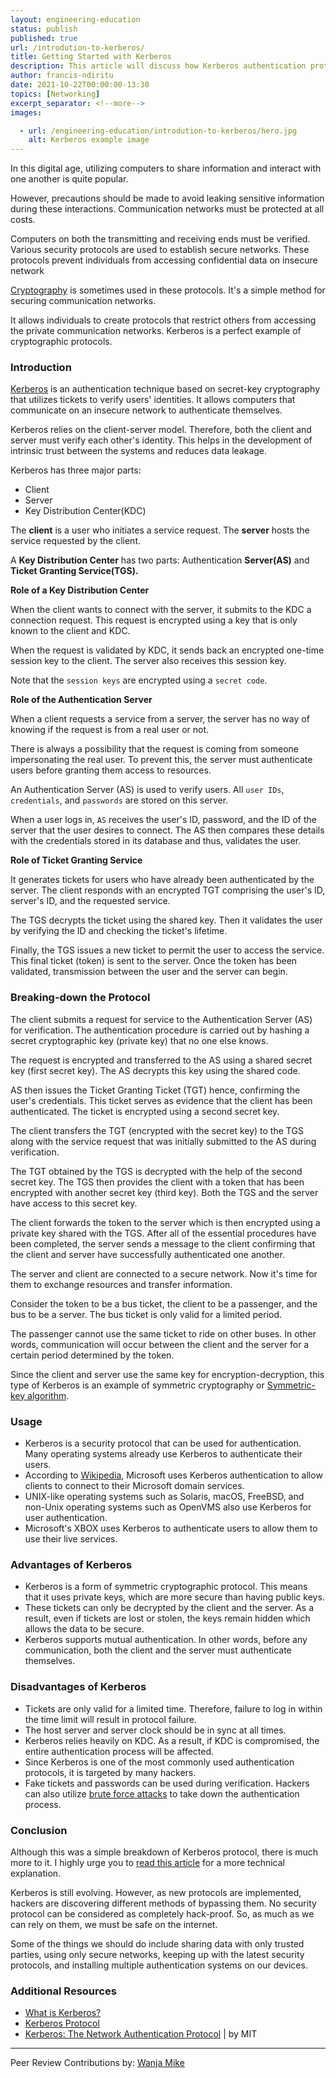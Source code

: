 ```yaml
---
layout: engineering-education
status: publish
published: true
url: /introdution-to-kerberos/
title: Getting Started with Kerberos
description: This article will discuss how Kerberos authentication protocol helps in promoting secure communication between the client and server.
author: francis-ndiritu
date: 2021-10-22T00:00:00-13:30
topics: [Networking]
excerpt_separator: <!--more-->
images:

  - url: /engineering-education/introdution-to-kerberos/hero.jpg
    alt: Kerberos example image
---
```

In this digital age, utilizing computers to share information and interact with one another is quite popular. 
<!--more-->
However, precautions should be made to avoid leaking sensitive information during these interactions. Communication networks must be protected at all costs.

Computers on both the transmitting and receiving ends must be verified. Various security protocols are used to establish secure networks. These protocols prevent individuals from accessing confidential data on insecure network

[Cryptography](https://en.wikipedia.org/wiki/Cryptography) is sometimes used in these protocols. It's a simple method for securing communication networks. 

It allows individuals to create protocols that restrict others from accessing the private communication networks. Kerberos is a perfect example of cryptographic protocols.

### Introduction
[Kerberos](https://web.mit.edu/kerberos/) is an authentication technique based on secret-key cryptography that utilizes tickets to verify users' identities. It allows computers that communicate on an insecure network to authenticate themselves. 

Kerberos relies on the client-server model. Therefore, both the client and server must verify each other's identity. This helps in the development of intrinsic trust between the systems and reduces data leakage.

Kerberos has three major parts:
- Client
- Server
- Key Distribution Center(KDC)

The **client** is a user who initiates a service request. The **server** hosts the service requested by the client. 

A **Key Distribution Center** has two parts: Authentication **Server(AS)** and **Ticket Granting Service(TGS).**

**Role of a Key Distribution Center** 

When the client wants to connect with the server, it submits to the KDC a connection request. This request is encrypted using a key that is only known to the client and KDC. 

When the request is validated by KDC, it sends back an encrypted one-time session key to the client. The server also receives this session key. 

Note that the `session keys` are encrypted using a `secret code`.
 
**Role of the Authentication Server** 

When a client requests a service from a server, the server has no way of knowing if the request is from a real user or not. 

There is always a possibility that the request is coming from someone impersonating the real user. To prevent this, the server must authenticate users before granting them access to resources. 

An Authentication Server (AS) is used to verify users. All `user IDs`, `credentials`, and `passwords` are stored on this server. 

When a user logs in, `AS` receives the user's ID, password, and the ID of the server that the user desires to connect. The AS then compares these details with the credentials stored in its database and thus, validates the user.
 
**Role of Ticket Granting Service** 

It generates tickets for users who have already been authenticated by the server. The client responds with an encrypted TGT comprising the user's ID, server's ID, and the requested service. 

The TGS decrypts the ticket using the shared key. Then it validates the user by verifying the ID and checking the ticket's lifetime. 

Finally, the TGS issues a new ticket to permit the user to access the service. This final ticket (token) is sent to the server. Once the token has been validated, transmission between the user and the server can begin.

### Breaking-down the Protocol
The client submits a request for service to the Authentication Server (AS) for verification. The authentication procedure is carried out by hashing a secret cryptographic key (private key) that no one else knows. 

The request is encrypted and transferred to the AS using a shared secret key (first secret key). The AS decrypts this key using the shared code. 

AS then issues the Ticket Granting Ticket (TGT) hence, confirming the user's credentials. This ticket serves as evidence that the client has been authenticated. The ticket is encrypted using a second secret key.

The client transfers the TGT (encrypted with the secret key) to the TGS along with the service request that was initially submitted to the AS during verification. 

The TGT obtained by the TGS is decrypted with the help of the second secret key. The TGS then provides the client with a token that has been encrypted with another secret key (third key). Both the TGS and the server have access to this secret key. 

The client forwards the token to the server which is then encrypted using a private key shared with the TGS. After all of the essential procedures have been completed, the server sends a message to the client confirming that the client and server have successfully authenticated one another.

The server and client are connected to a secure network. Now it's time for them to exchange resources and transfer information. 

Consider the token to be a bus ticket, the client to be a passenger, and the bus to be a server. The bus ticket is only valid for a limited period. 

The passenger cannot use the same ticket to ride on other buses. In other words, communication will occur between the client and the server for a certain period determined by the token. 

Since the client and server use the same key for encryption-decryption, this type of Kerberos is an example of symmetric cryptography or [Symmetric-key algorithm](https://en.wikipedia.org/wiki/Symmetric-key_algorithm).

### Usage
- Kerberos is a security protocol that can be used for authentication. Many operating systems already use Kerberos to authenticate their users.
- According to [Wikipedia](https://en.wikipedia.org/wiki/Kerberos_(protocol)#:~:text=Windows%202000%20and%20later%20versions%20use%20Kerberos%20as%20their%20default%20authentication%20method.), Microsoft uses Kerberos authentication to allow clients to connect to their Microsoft domain services.
- UNIX-like operating systems such as Solaris, macOS, FreeBSD, and non-Unix operating systems such as OpenVMS also use Kerberos for user authentication.
- Microsoft's XBOX uses Kerberos to authenticate users to allow them to use their live services.

### Advantages of Kerberos
- Kerberos is a form of symmetric cryptographic protocol. This means that it uses private keys, which are more secure than having public keys.
- These tickets can only be decrypted by the client and the server. As a result, even if tickets are lost or stolen, the keys remain hidden which allows the data to be secure.
- Kerberos supports mutual authentication. In other words, before any communication, both the client and the server must authenticate themselves.

### Disadvantages of Kerberos
- Tickets are only valid for a limited time. Therefore, failure to log in within the time limit will result in protocol failure. 
- The host server and server clock should be in sync at all times.
- Kerberos relies heavily on KDC. As a result, if KDC is compromised, the entire authentication process will be affected.
- Since Kerberos is one of the most commonly used authentication protocols, it is targeted by many hackers.
- Fake tickets and passwords can be used during verification. Hackers can also utilize [brute force attacks](https://en.wikipedia.org/wiki/Brute-force_attack) to take down the authentication process.

### Conclusion
Although this was a simple breakdown of Kerberos protocol, there is much more to it. I highly urge you to [read this article](https://en.wikipedia.org/wiki/Kerberos_(protocol)) for a more technical explanation. 

Kerberos is still evolving. However, as new protocols are implemented, hackers are discovering different methods of bypassing them. No security protocol can be considered as completely hack-proof. So, as much as we can rely on them, we must be safe on the internet. 

Some of the things we should do include sharing data with only trusted parties, using only secure networks, keeping up with the latest security protocols, and installing multiple authentication systems on our devices.

### Additional Resources
- [What is Kerberos?](https://www.simplilearn.com/what-is-kerberos-article)
- [Kerberos Protocol](https://en.wikipedia.org/wiki/Kerberos_(protocol))
- [Kerberos: The Network Authentication Protocol](https://web.mit.edu/kerberos/) | by MIT

---
Peer Review Contributions by: [Wanja Mike](/engineering-education/authors/michael-barasa/)
